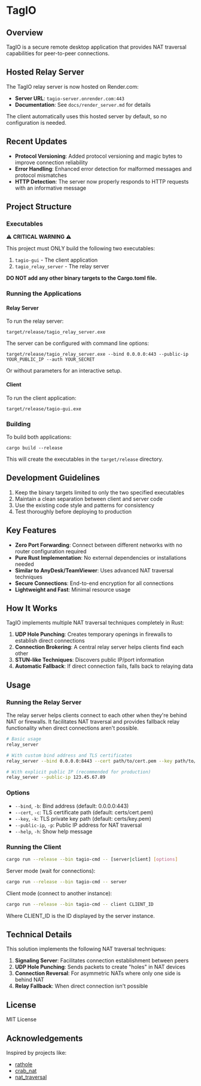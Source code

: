 # TagIO

## Overview
TagIO is a secure remote desktop application that provides NAT traversal capabilities for peer-to-peer connections.

## Hosted Relay Server

The TagIO relay server is now hosted on Render.com:
- **Server URL**: `tagio-server.onrender.com:443`
- **Documentation**: See `docs/render_server.md` for details

The client automatically uses this hosted server by default, so no configuration is needed.

## Recent Updates

- **Protocol Versioning**: Added protocol versioning and magic bytes to improve connection reliability
- **Error Handling**: Enhanced error detection for malformed messages and protocol mismatches
- **HTTP Detection**: The server now properly responds to HTTP requests with an informative message

## Project Structure

### Executables

⚠️ **CRITICAL WARNING** ⚠️

This project must ONLY build the following two executables:
1. `tagio-gui` - The client application
2. `tagio_relay_server` - The relay server

**DO NOT add any other binary targets to the Cargo.toml file.**

### Running the Applications

#### Relay Server
To run the relay server:
```
target/release/tagio_relay_server.exe
```

The server can be configured with command line options:
```
target/release/tagio_relay_server.exe --bind 0.0.0.0:443 --public-ip YOUR_PUBLIC_IP --auth YOUR_SECRET
```

Or without parameters for an interactive setup.

#### Client
To run the client application:
```
target/release/tagio-gui.exe
```

### Building
To build both applications:
```
cargo build --release
```

This will create the executables in the `target/release` directory.

## Development Guidelines

1. Keep the binary targets limited to only the two specified executables
2. Maintain a clean separation between client and server code
3. Use the existing code style and patterns for consistency
4. Test thoroughly before deploying to production

## Key Features

- **Zero Port Forwarding**: Connect between different networks with no router configuration required
- **Pure Rust Implementation**: No external dependencies or installations needed
- **Similar to AnyDesk/TeamViewer**: Uses advanced NAT traversal techniques
- **Secure Connections**: End-to-end encryption for all connections
- **Lightweight and Fast**: Minimal resource usage

## How It Works

TagIO implements multiple NAT traversal techniques completely in Rust:

1. **UDP Hole Punching**: Creates temporary openings in firewalls to establish direct connections
2. **Connection Brokering**: A central relay server helps clients find each other
3. **STUN-like Techniques**: Discovers public IP/port information
4. **Automatic Fallback**: If direct connection fails, falls back to relaying data

## Usage

### Running the Relay Server

The relay server helps clients connect to each other when they're behind NAT or firewalls. It facilitates NAT traversal and provides fallback relay functionality when direct connections aren't possible.

```bash
# Basic usage
relay_server

# With custom bind address and TLS certificates
relay_server --bind 0.0.0.0:8443 --cert path/to/cert.pem --key path/to/key.pem

# With explicit public IP (recommended for production)
relay_server --public-ip 123.45.67.89
```

### Options

- `--bind`, `-b`: Bind address (default: 0.0.0.0:443)
- `--cert`, `-c`: TLS certificate path (default: certs/cert.pem)
- `--key`, `-k`: TLS private key path (default: certs/key.pem)
- `--public-ip`, `-p`: Public IP address for NAT traversal
- `--help`, `-h`: Show help message

### Running the Client

```bash
cargo run --release --bin tagio-cmd -- [server|client] [options]
```

Server mode (wait for connections):
```bash
cargo run --release --bin tagio-cmd -- server
```

Client mode (connect to another instance):
```bash
cargo run --release --bin tagio-cmd -- client CLIENT_ID
```

Where CLIENT_ID is the ID displayed by the server instance.

## Technical Details

This solution implements the following NAT traversal techniques:

1. **Signaling Server**: Facilitates connection establishment between peers
2. **UDP Hole Punching**: Sends packets to create "holes" in NAT devices
3. **Connection Reversal**: For asymmetric NATs where only one side is behind NAT
4. **Relay Fallback**: When direct connection isn't possible

## License

MIT License

## Acknowledgements

Inspired by projects like:
- [rathole](https://github.com/rapiz1/rathole)
- [crab_nat](https://github.com/ryco117/crab_nat)
- [nat_traversal](https://github.com/maidsafe-archive/nat_traversal)
